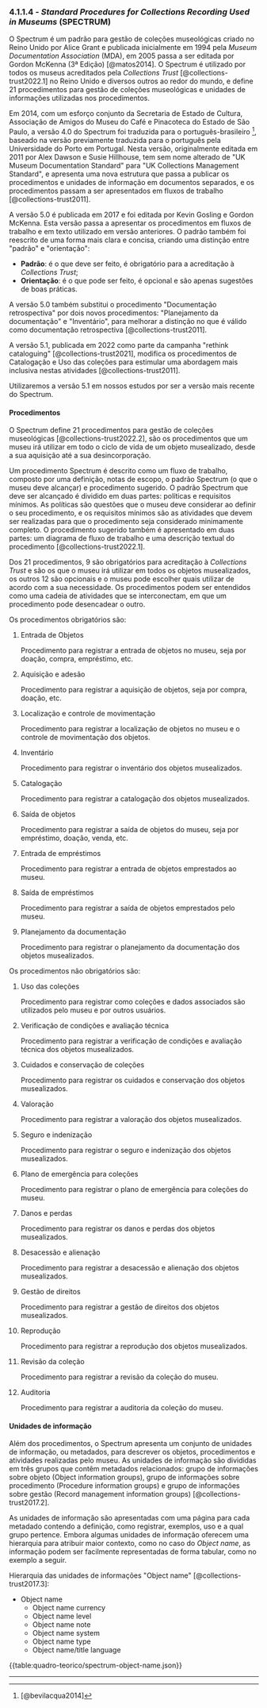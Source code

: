 ### 4.1.1.4 - *Standard Procedures for Collections Recording Used in Museums* (SPECTRUM)

O Spectrum é um padrão para gestão de coleções museológicas criado no Reino Unido por Alice Grant e publicada inicialmente em 1994 pela *Museum Documentation Association* (MDA), em 2005 passa a ser editada por Gordon McKenna (3ª Edição) [@matos2014]. O Spectrum é utilizado por todos os museus acreditados pela *Collections Trust* [@collections-trust2022.1] no Reino Unido e diversos outros ao redor do mundo, e define 21 procedimentos para gestão de coleções museológicas e unidades de informações utilizadas nos procedimentos.

Em 2014, com um esforço conjunto da Secretaria de Estado de Cultura, Associação de Amigos do Museu do Café e Pinacoteca do Estado de São Paulo, a versão 4.0 do Spectrum foi traduzida para o português-brasileiro [^1], baseado na versão previamente traduzida para o português pela Universidade do Porto em Portugal. Nesta versão, originalmente editada em 2011 por Alex Dawson e Susie Hillhouse, tem sem nome alterado de "UK Museum Documentation Standard" para "UK Collections Management Standard", e apresenta uma nova estrutura que passa a publicar os procedimentos e unidades de informação em documentos separados, e os procedimentos passam a ser apresentados em fluxos de trabalho [@collections-trust2011].

A versão 5.0 é publicada em 2017 e foi editada por Kevin Gosling e Gordon McKenna. Esta versão passa a apresentar os procedimentos em fluxos de trabalho e em texto utilizado em versão anteriores. O padrão também foi reescrito de uma forma mais clara e concisa, criando uma distinção entre "padrão" e "orientação":

- **Padrão**: é o que deve ser feito, é obrigatório para a acreditação à *Collections Trust*;
- **Orientação**: é o que pode ser feito, é opcional e são apenas sugestões de boas práticas.

A versão 5.0 também substitui o procedimento "Documentação retrospectiva" por dois novos procedimentos: "Planejamento da documentação" e "Inventário", para melhorar a distinção no que é válido como documentação retrospectiva [@collections-trust2011].

A versão 5.1, publicada em 2022 como parte da campanha "rethink cataloguing" [@collections-trust2021], modifica os procedimentos de Catalogação e Uso das coleções para estimular uma abordagem mais inclusiva nestas atividades [@collections-trust2011].

Utilizaremos a versão 5.1 em nossos estudos por ser a versão mais recente do Spectrum.

#### Procedimentos

O Spectrum define 21 procedimentos para gestão de coleções museológicas [@collections-trust2022.2], são os procedimentos que um museu irá utilizar em todo o ciclo de vida de um objeto musealizado, desde a sua aquisição até a sua desincorporação.

Um procedimento Spectrum é descrito como um fluxo de trabalho, composto por uma definição, notas de escopo, o padrão Spectrum (o que o museu deve alcançar) e procedimento sugerido. O padrão Spectrum que deve ser alcançado é dividido em duas partes: políticas e requisitos mínimos. As políticas são questões que o museu deve considerar ao definir o seu procedimento, e os requisitos mínimos são as atividades que devem ser realizadas para que o procedimento seja considerado minimamente completo. O procedimento sugerido também é apresentado em duas partes: um diagrama de fluxo de trabalho e uma descrição textual do procedimento [@collections-trust2022.1].

Dos 21 procedimentos, 9 são obrigatórios para acreditação à *Collections Trust* e são os que o museu irá utilizar em todos os objetos musealizados, os outros 12 são opcionais e o museu pode escolher quais utilizar de acordo com a sua necessidade. Os procedimentos podem ser entendidos como uma cadeia de atividades que se interconectam, em que um procedimento pode desencadear o outro.

Os procedimentos obrigatórios são:

1. Entrada de Objetos

    Procedimento para registrar a entrada de objetos no museu, seja por doação, compra, empréstimo, etc.

2. Aquisição e adesão

    Procedimento para registrar a aquisição de objetos, seja por compra, doação, etc.

3. Localização e controle de movimentação

    Procedimento para registrar a localização de objetos no museu e o controle de movimentação dos objetos.

4. Inventário

    Procedimento para registrar o inventário dos objetos musealizados.

5. Catalogação

    Procedimento para registrar a catalogação dos objetos musealizados.

6. Saída de objetos

    Procedimento para registrar a saída de objetos do museu, seja por empréstimo, doação, venda, etc.

7. Entrada de empréstimos

    Procedimento para registrar a entrada de objetos emprestados ao museu.

8. Saída de empréstimos

    Procedimento para registrar a saída de objetos emprestados pelo museu.

9. Planejamento da documentação

    Procedimento para registrar o planejamento da documentação dos objetos musealizados.

Os procedimentos não obrigatórios são:

1. Uso das coleções

    Procedimento para registrar como coleções e dados associados são utilizados pelo museu e por outros usuários.

2. Verificação de condições e avaliação técnica

    Procedimento para registrar a verificação de condições e avaliação técnica dos objetos musealizados.

3. Cuidados e conservação de coleções

    Procedimento para registrar os cuidados e conservação dos objetos musealizados.

4. Valoração

    Procedimento para registrar a valoração dos objetos musealizados.

5. Seguro e indenização

    Procedimento para registrar o seguro e indenização dos objetos musealizados.

6. Plano de emergência para coleções

    Procedimento para registrar o plano de emergência para coleções do museu.

7. Danos e perdas

    Procedimento para registrar os danos e perdas dos objetos musealizados.

8. Desacessão e alienação

    Procedimento para registrar a desacessão e alienação dos objetos musealizados.

9. Gestão de direitos

    Procedimento para registrar a gestão de direitos dos objetos musealizados.

10. Reprodução

    Procedimento para registrar a reprodução dos objetos musealizados.

11. Revisão da coleção

    Procedimento para registrar a revisão da coleção do museu.

12. Auditoria

    Procedimento para registrar a auditoria da coleção do museu.

#### Unidades de informação

Além dos procedimentos, o Spectrum apresenta um conjunto de unidades de informação, ou metadados, para descrever os objetos, procedimentos e atividades realizadas pelo museu. As unidades de informação são divididas em três grupos que contêm metadados relacionados: grupo de informações sobre objeto (Object information groups), grupo de informações sobre procedimento (Procedure information groups) e grupo de informações sobre gestão (Record management information groups) [@collections-trust2017.2].

As unidades de informação são apresentadas com uma página para cada metadado contendo a definição, como registrar, exemplos, uso e a qual grupo pertence. Embora algumas unidades de informação oferecem uma hierarquia para atribuir maior contexto, como no caso do *Object name*, as informação podem ser facilmente representadas de forma tabular, como no exemplo a seguir.

Hierarquia das unidades de informações "Object name" [@collections-trust2017.3]:

- Object name
  - Object name currency
  - Object name level
  - Object name note
  - Object name system
  - Object name type
  - Object name/title language

{{table:quadro-teorico/spectrum-object-name.json}}

---

[^1]: [@bevilacqua2014]

